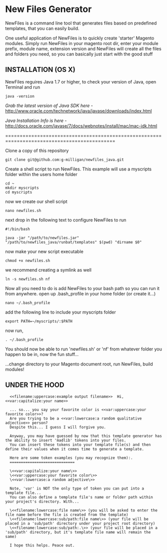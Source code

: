 New Files Generator
===================

NewFiles is a command line tool that generates files based on predefined templates, that you can easily build. 

One useful application of NewFiles is to quickly create 'starter' Magento modules. Simply run NewFiles in your magento root dir, enter your module prefix, module name, extension version and NewFiles will create all the files and folders you need, so you can basically just start with the good stuff 


INSTALLATION (OS X)
-------------------

NewFiles reguires Java 1.7 or higher, to check your version of Java, open Terminal and run

```
java -version
```
_Grab the latest version of Java SDK here_ - 
http://www.oracle.com/technetwork/java/javase/downloads/index.html

_Java Installation Info is here_ - 
http://docs.oracle.com/javase/7/docs/webnotes/install/mac/mac-jdk.html

============================================================================================

Clone a copy of this repository
```
git clone git@github.com:g-milligan/newfiles_java.git
```

Create a shell script to run NewFiles. This example will use a myscripts folder within the users home folder
```
cd ~
mkdir myscripts
cd myscripts
```
now we create our shell script
```
nano newfiles.sh
```
next drop in the following text to configure NewFiles to run
```
#!/bin/bash

java -jar "/path/to/newfiles.jar" "/path/to/newfiles_java/runbat/templates" $(pwd) "dirname $0"
```
now make your new script executable
```
chmod +x newfiles.sh
```
we recommend creating a symlink as well
```
ln -s newfiles.sh nf
```

Now all you need to do is add NewFiles to your bash path so you can run it from anywhere.
open up .bash_profile in your home folder (or create it...)
```
nano ~/.bash_profile
```
add the following line to include your myscripts folder
```
export PATH=~/myscripts/:$PATH 
```
now run,
```
. ~/.bash_profile
```
You should now be able to run 'newfiles.sh' or 'nf' from whatever folder you happen to be in, now the fun stuff...

...change directory to your Magento document root, run NewFiles, build modules!


UNDER THE HOOD
--------------
```
  <<filename:uppercase:example output filename>>  Hi, <<var:capitalize:your name>> 

  ... so... you say your favorite color is <<var:uppercase:your favorite color>>? 
  Are you trying to be a <<var:lowercase:a random qualitative adjective>> person? 
  Despite this... I guess I will forgive you. 

  Anyway, you may have guessed by now that this template generator has the ability to insert 'madlib' tokens into your files.
  You can insert these tokens into your template file(s) and then define their values when it comes time to generate a template.

  Here are some token examples (you may recognize them):.
  =============================

  \<<var:capitalize:your name\>> 
  \<<var:uppercase:your favorite color\>> 
  \<<var:lowercase:a random adjective\>> 

  Note, 'var' is NOT the only type of token you can put into a template file...  
  You can also define a template file's name or folder path within your project's directory. With...  

  \<<filename:lowercase:file name\>> (you will be asked to enter the file name before the file is created from the template) 
  \<<filename:lowercase:sub/path:file name\>> (your file will be placed in a 'sub/path' directory under your project root directory) 
  \<<filename:lowercase:sub/path:.\>> (your file will be placed in a 'sub/path' directory, but it's template file name will remain the same) 

  I hope this helps. Peace out. 
```
